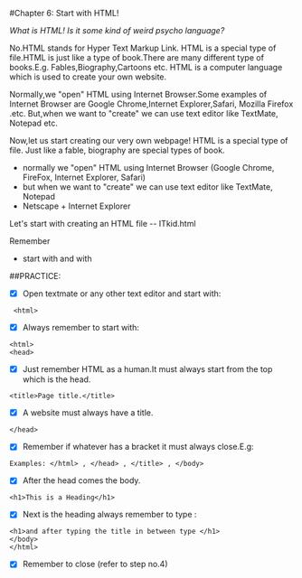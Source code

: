 #Chapter 6: Start with HTML!

_What is HTML! Is it some kind of weird psycho language?_
 
No.HTML stands for Hyper Text Markup Link.
HTML is a special type of file.HTML is just like a type of book.There are many different type of books.E.g. Fables,Biography,Cartoons etc.
HTML is a computer language which is used to create your own website. 

Normally,we "open" HTML using Internet Browser.Some examples of Internet Browser are Google Chrome,Internet Explorer,Safari, Mozilla Firefox .etc.
But,when we want to "create" we can use text editor like TextMate, Notepad etc.

Now,let us start creating our very own webpage!
HTML is a special type of file. Just like a fable, biography are special types of book.

- normally we "open" HTML using Internet Browser (Google Chrome, FireFox, Internet Explorer, Safari)
- but when we want to "create" we can use text editor like TextMate, Notepad
- Netscape + Internet Explorer

Let's start with creating an HTML file -- ITkid.html

Remember

- start with <html> and with </html>


##PRACTICE:

- [x] Open textmate or any other text editor and start with:

```
 <html>

```
- [x] Always remember to start with:

```
<html>
<head>

```
- [x] Just remember HTML as a human.It must always start from the top which is the head.

```
<title>Page title.</title>

```
- [x] A website must always have a title.

```
</head>

```
- [x] Remember if whatever has a bracket it must always close.E.g:

```
Examples: </html> , </head> , </title> , </body>

```
- [x] After the head comes the body.

```
<h1>This is a Heading</h1>

```
- [x] Next is the heading always remember to type :

```
<h1>and after typing the title in between type </h1>
</body>
</html>

```
- [x] Remember to close (refer to step no.4)


